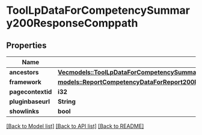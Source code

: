 # ToolLpDataForCompetencySummary200ResponseComppath

## Properties

Name | Type | Description | Notes
------------ | ------------- | ------------- | -------------
**ancestors** | [**Vec<models::ToolLpDataForCompetencySummary200ResponseComppathAncestorsInner>**](tool_lp_data_for_competency_summary_200_response_comppath_ancestors_inner.md) |  | 
**framework** | [**models::ReportCompetencyDataForReport200ResponseUsercompetenciesInnerCompetencyComppathFramework**](report_competency_data_for_report_200_response_usercompetencies_inner_competency_comppath_framework.md) |  | 
**pagecontextid** | **i32** | pagecontextid | 
**pluginbaseurl** | **String** | pluginbaseurl | 
**showlinks** | **bool** | showlinks | 

[[Back to Model list]](../README.md#documentation-for-models) [[Back to API list]](../README.md#documentation-for-api-endpoints) [[Back to README]](../README.md)


